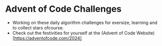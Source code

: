 # Advent of Code Challenges 

- Working on these daily algorithm challenges for exersize, learning and to collect stars ofcourse. 
- Check out the festivities for yourself at the (Advent of Code Website)[https://adventofcode.com/2024] 
